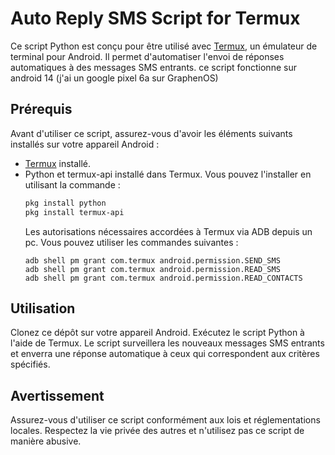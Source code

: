 # Auto Reply SMS Script for Termux

Ce script Python est conçu pour être utilisé avec [Termux](https://termux.com/), un émulateur de terminal pour Android. Il permet d'automatiser l'envoi de réponses automatiques à des messages SMS entrants. ce script fonctionne sur android 14 (j'ai un google pixel 6a sur GraphenOS)

## Prérequis

Avant d'utiliser ce script, assurez-vous d'avoir les éléments suivants installés sur votre appareil Android :

- [Termux](https://termux.com/) installé.
- Python et termux-api installé dans Termux. Vous pouvez l'installer en utilisant la commande :
  ```bash
  pkg install python
  pkg install termux-api
  ```
  Les autorisations nécessaires accordées à Termux via ADB depuis un pc. Vous pouvez utiliser les commandes suivantes :
  ```
  adb shell pm grant com.termux android.permission.SEND_SMS
  adb shell pm grant com.termux android.permission.READ_SMS
  adb shell pm grant com.termux android.permission.READ_CONTACTS
  ```
## Utilisation
  
  Clonez ce dépôt sur votre appareil Android.
  Exécutez le script Python à l'aide de Termux.
  Le script surveillera les nouveaux messages SMS entrants et enverra une réponse automatique à ceux qui correspondent aux critères spécifiés.

## Avertissement
  
  Assurez-vous d'utiliser ce script conformément aux lois et réglementations locales. Respectez la vie privée des autres et n'utilisez pas ce script de manière abusive.

